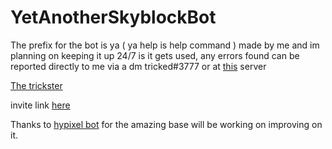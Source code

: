# YetAnotherSkyblockBot
The prefix for the bot is ya ( ya help is help command ) made by me and im planning on keeping it up 24/7 is it gets used, any errors found can be reported directly to me via a dm tricked#3777 or at [this](https://discord.gg/TAp9Kt2) server

[The trickster](https://skyblockdev.github.io/The-trickster/)

invite link [here](https://discord.com/oauth2/authorize?client_id=795717859170844673&scope=bot&permissions=0)


Thanks to [hypixel bot](https://github.com/MatthewTGM/hypixel-bot) for the amazing base will be working on improving on it.
